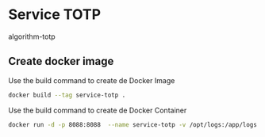 # Service TOTP

algorithm-totp

## Create docker image

Use the build command to create de Docker Image

```bash
docker build --tag service-totp .
```

Use the build command to create de Docker Container

```bash
docker run -d -p 8088:8088  --name service-totp -v /opt/logs:/app/logs --network siipne-network service-totp
```